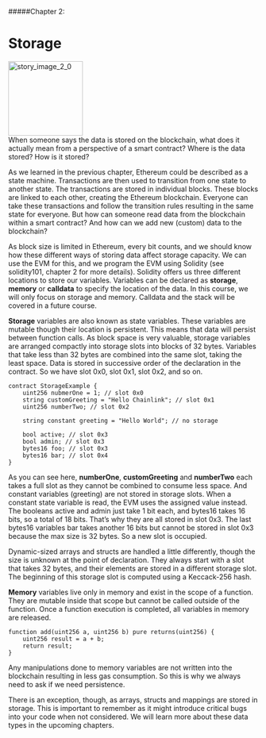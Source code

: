 #####Chapter 2:

# Storage

<ContentWrapp>
  <div class="imgContainer">
    <img alt="story_image_2_0" src="/images/chapter/man.svg" width="150px" height="150px">
  </div>

  <div class="itemsContainer">
    <div class="item-text">
    When someone says the data is stored on the blockchain, what does it actually mean from a perspective of a smart contract? Where is the data stored? How is it stored?
    </div>
  </div>
</ContentWrapp>

As we learned in the previous chapter, Ethereum could be described as a state machine. Transactions are then used to transition from one state to another state. The transactions are stored in individual blocks. These blocks are linked to each other, creating the Ethereum blockchain. Everyone can take these transactions and follow the transition rules resulting in the same state for everyone.
But how can someone read data from the blockchain within a smart contract? And how can we add new (custom) data to the blockchain?

As block size is limited in Ethereum, every bit counts, and we should know how these different ways of storing data affect storage capacity. We can use the EVM for this, and we program the EVM using Solidity (see solidity101, chapter 2 for more details). Solidity offers us three different locations to store our variables. Variables can be declared as **storage**, **memory** or **calldata** to specify the location of the data. In this course, we will only focus on storage and memory. Calldata and the stack will be covered in a future course.

**Storage** variables are also known as state variables. These variables are mutable though their location is persistent. This means that data will persist between function calls. As block space is very valuable, storage variables are arranged compactly into storage slots into blocks of 32 bytes. Variables that take less than 32 bytes are combined into the same slot, taking the least space. Data is stored in successive order of the declaration in the contract. So we have slot 0x0, slot 0x1, slot 0x2, and so on.

```Solidity
contract StorageExample {
    uint256 nubmerOne = 1; // slot 0x0
    string customGreeting = "Hello Chainlink"; // slot 0x1
    uint256 numberTwo; // slot 0x2

    string constant greeting = "Hello World"; // no storage

    bool active; // slot 0x3
    bool admin; // slot 0x3
    bytes16 foo; // slot 0x3
    bytes16 bar; // slot 0x4
}
```

As you can see here, **numberOne**, **customGreeting** and **numberTwo** each takes a full slot as they cannot be combined to consume less space. And constant variables (greeting) are not stored in storage slots. When a constant state variable is read, the EVM uses the assigned value instead. The booleans active and admin just take 1 bit each, and bytes16 takes 16 bits, so a total of 18 bits. That’s why they are all stored in slot 0x3. The last bytes16 variables bar takes another 16 bits but cannot be stored in slot 0x3 because the max size is 32 bytes. So a new slot is occupied.

Dynamic-sized arrays and structs are handled a little differently, though the size is unknown at the point of declaration. They always start with a slot that takes 32 bytes, and their elements are stored in a different storage slot. The beginning of this storage slot is computed using a Keccack-256 hash.

**Memory** variables live only in memory and exist in the scope of a function. They are mutable inside that scope but cannot be called outside of the function. Once a function execution is completed, all variables in memory are released.

```Solidity
function add(uint256 a, uint256 b) pure returns(uint256) {
    uint256 result = a + b;
    return result;
}
```

Any manipulations done to memory variables are not written into the blockchain resulting in less gas consumption. So this is why we always need to ask if we need persistence.

There is an exception, though, as arrays, structs and mappings are stored in storage. This is important to remember as it might introduce critical bugs into your code when not considered. We will learn more about these data types in the upcoming chapters.
